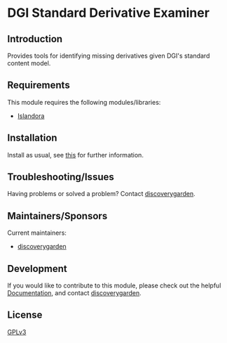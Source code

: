 # DGI Standard Derivative Examiner

## Introduction

Provides tools for identifying missing derivatives given DGI's standard content model.

## Requirements

This module requires the following modules/libraries:

* [Islandora](https://www.github.com/islandora/islandora)

## Installation

Install as usual, see
[this](https://www.drupal.org/docs/extending-drupal/installing-modules) for
further information.

## Troubleshooting/Issues

Having problems or solved a problem? Contact
[discoverygarden](http://support.discoverygarden.ca).

## Maintainers/Sponsors

Current maintainers:

* [discoverygarden](http://www.discoverygarden.ca)

## Development

If you would like to contribute to this module, please check out the helpful
[Documentation](https://github.com/Islandora/islandora/wiki#wiki-documentation-for-developers),
and contact [discoverygarden](http://support.discoverygarden.ca).

## License

[GPLv3](http://www.gnu.org/licenses/gpl-3.0.txt)
